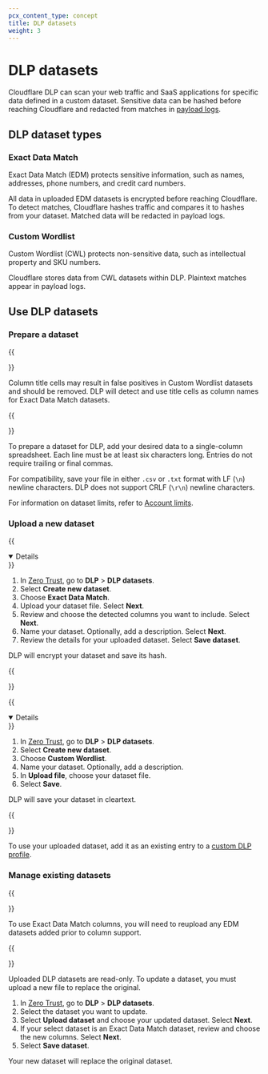 ```yaml
---
pcx_content_type: concept
title: DLP datasets
weight: 3
---
```


# DLP datasets

Cloudflare DLP can scan your web traffic and SaaS applications for specific data defined in a custom dataset. Sensitive data can be hashed before reaching Cloudflare and redacted from matches in [payload logs](/cloudflare-one/policies/data-loss-prevention/dlp-policies/payload-logging/).

## DLP dataset types

### Exact Data Match

Exact Data Match (EDM) protects sensitive information, such as names, addresses, phone numbers, and credit card numbers.

All data in uploaded EDM datasets is encrypted before reaching Cloudflare. To detect matches, Cloudflare hashes traffic and compares it to hashes from your dataset. Matched data will be redacted in payload logs.

### Custom Wordlist

Custom Wordlist (CWL) protects non-sensitive data, such as intellectual property and SKU numbers.

Cloudflare stores data from CWL datasets within DLP. Plaintext matches appear in payload logs.

## Use DLP datasets

### Prepare a dataset

{{<Aside type="warning" header="Column title cell limitation">}}

Column title cells may result in false positives in Custom Wordlist datasets and should be removed. DLP will detect and use title cells as column names for Exact Data Match datasets.

{{</Aside>}}

To prepare a dataset for DLP, add your desired data to a single-column spreadsheet. Each line must be at least six characters long. Entries do not require trailing or final commas.

For compatibility, save your file in either `.csv` or `.txt` format with LF (`\n`) newline characters. DLP does not support CRLF (`\r\n`) newline characters.

For information on dataset limits, refer to [Account limits](/cloudflare-one/account-limits/#data-loss-prevention-dlp).

### Upload a new dataset

{{<details header="Upload an Exact Data Match dataset" open="true">}}

1. In [Zero Trust](https://one.dash.cloudflare.com/), go to **DLP** > **DLP datasets**.
2. Select **Create new dataset**.
3. Choose **Exact Data Match**.
4. Upload your dataset file. Select **Next**.
5. Review and choose the detected columns you want to include. Select **Next**.
6. Name your dataset. Optionally, add a description. Select **Next**.
7. Review the details for your uploaded dataset. Select **Save dataset**.

DLP will encrypt your dataset and save its hash.

{{</details>}}

{{<details header="Upload a Custom Wordlist dataset" open="true">}}

1. In [Zero Trust](https://one.dash.cloudflare.com/), go to **DLP** > **DLP datasets**.
2. Select **Create new dataset**.
3. Choose **Custom Wordlist**.
4. Name your dataset. Optionally, add a description.
5. In **Upload file**, choose your dataset file.
6. Select **Save**.

DLP will save your dataset in cleartext.

{{</details>}}

To use your uploaded dataset, add it as an existing entry to a [custom DLP profile](/cloudflare-one/policies/data-loss-prevention/dlp-profiles/#build-a-custom-profile).

### Manage existing datasets

{{<Aside type="note">}}

To use Exact Data Match columns, you will need to reupload any EDM datasets added prior to column support.

{{</Aside>}}

Uploaded DLP datasets are read-only. To update a dataset, you must upload a new file to replace the original.

1. In [Zero Trust](https://one.dash.cloudflare.com/), go to **DLP** > **DLP datasets**.
2. Select the dataset you want to update.
3. Select **Upload dataset** and choose your updated dataset. Select **Next**.
4. If your select dataset is an Exact Data Match dataset, review and choose the new columns. Select **Next**.
5. Select **Save dataset**.

Your new dataset will replace the original dataset.
